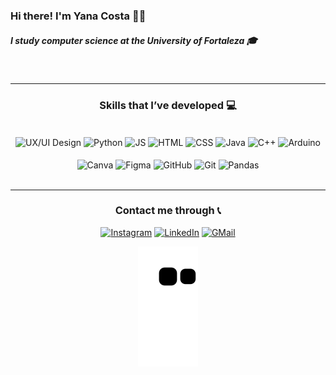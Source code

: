 ### Hi there! I'm Yana Costa 👋🏻

##### I study computer science at the University of Fortaleza 🎓



<br>
<hr>
<h3 align="center">Skills that I’ve developed 💻</h3> 

<div style="max-width:68rem;" align="center">
<div style="display: inline_block"><br>
  <img align="center" alt="UX/UI Design" src="https://img.shields.io/badge/UX/UI Design-1572B6?style=for-the-badge&logo=UX/UI Design3&logoColor=white" />
  <img align="center" alt="Python" src="https://img.shields.io/badge/python%20-%2314354C.svg?&style=for-the-badge&logo=python&logoColor=white" />
  <img align="center" alt="JS" src="https://img.shields.io/badge/JavaScript-F7DF1E?style=for-the-badge&logo=javascript&logoColor=black" />
  <img align="center" alt="HTML" src="https://img.shields.io/badge/HTML5-E34F26?style=for-the-badge&logo=html5&logoColor=white" />
  <img align="center" alt="CSS" src="https://img.shields.io/badge/CSS3-1572B6?style=for-the-badge&logo=css3&logoColor=white" />
  <img align="center" alt="Java" src="https://img.shields.io/badge/Java-ED8B00?style=for-the-badge&logo=java&logoColor=white" />
  <img align="center" alt="C++" src="https://img.shields.io/badge/C%2B%2B-00599C?style=for-the-badge&logo=c%2B%2B&logoColor=white" />
  <img align="center" alt="Arduino" src="https://img.shields.io/badge/Arduino-00979D?style=for-the-badge&logo=Arduino&logoColor=white" /> <br><br>
  <img align="center" alt="Canva" src="https://img.shields.io/badge/Canva-%2300C4CC.svg?&style=for-the-badge&logo=Canva&logoColor=white" />
  <img align="center" alt="Figma" src="https://img.shields.io/badge/Figma-F24E1E?style=for-the-badge&logo=figma&logoColor=white" />
  <img align="center" alt="GitHub" src="https://img.shields.io/badge/GitHub-100000?style=for-the-badge&logo=github&logoColor=white" />
  <img align="center" alt="Git" src="https://img.shields.io/badge/GIT-E44C30?style=for-the-badge&logo=git&logoColor=white" />
  <img align="center" alt="Pandas" src="https://img.shields.io/badge/pandas%20-%2314354C.svg?&style=for-the-badge&logo=pandas&logoColor=white" />
  
  
</div>


  
<br>
<hr>
<h3 align="center">Contact me through 📞</h3> 

<div style="max-width:68rem;" align="center">

  [![Instagram](https://img.shields.io/badge/__YANACOSTA-E4405F?style=for-the-badge&logo=instagram&logoColor=white)](https://instagram.com/_yanacosta)
  [![LinkedIn](https://img.shields.io/badge/YANACOSTA-0077B5?style=for-the-badge&logo=linkedin&logoColor=white)](https://www.linkedin.com/in/yana-costa-253a88229)
  [![GMail](https://img.shields.io/badge/yanacmoura@gmail.com-D14836?style=for-the-badge&logo=gmail&logoColor=white)](https://www.google.com/intl/pt-PT/gmail/about/)

  
   
<div> 
 
  ![Snake animation](https://github.com/rafaballerini/rafaballerini/blob/output/github-contribution-grid-snake.svg)
 
</div>
